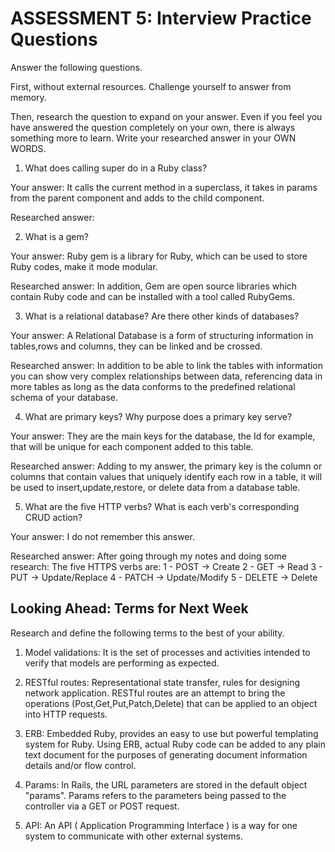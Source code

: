 # ASSESSMENT 5: Interview Practice Questions

Answer the following questions.

First, without external resources. Challenge yourself to answer from memory.

Then, research the question to expand on your answer. Even if you feel you have answered the question completely on your own, there is always something more to learn. Write your researched answer in your OWN WORDS.

1. What does calling super do in a Ruby class?

Your answer: It calls the current method in a superclass, it takes in params from the parent component and adds to the child component.

Researched answer:

2. What is a gem? 

Your answer: Ruby gem is a library for Ruby, which can be used to store Ruby codes, make it mode modular.

Researched answer: In addition, Gem are open source libraries which contain Ruby code and can be installed with a tool called RubyGems.

3. What is a relational database? Are there other kinds of databases?

Your answer: A Relational Database is a form of structuring information in tables,rows and columns, they can be linked and be crossed.

Researched answer: In addition to be able to link the tables with information you can show very complex relationships between data, 
referencing data in more tables as long as the data conforms to the predefined relational schema of your database.

4. What are primary keys? Why purpose does a primary key serve?

Your answer: They are the main keys for the database, the Id for example, that will be unique for each component added to this table.

Researched answer: Adding to my answer, the primary key is the column or columns that contain values that uniquely identify each row in a table,
it will be used to insert,update,restore, or delete data from a database table. 

5. What are the five HTTP verbs? What is each verb's corresponding CRUD action?

Your answer: I do not remember this answer.

Researched answer: After going through my notes and doing some research: The five HTTPS verbs are:
1 - POST -> Create
2 - GET -> Read
3 - PUT -> Update/Replace
4 - PATCH -> Update/Modify
5 - DELETE -> Delete

## Looking Ahead: Terms for Next Week

Research and define the following terms to the best of your ability.

1. Model validations: It is the set of processes and activities intended to verify that models are performing as expected.

2. RESTful routes: Representational state transfer, rules for designing network application. RESTful routes are an attempt to bring the operations (Post,Get,Put,Patch,Delete) that can be applied to an object into HTTP requests.

3. ERB: Embedded Ruby, provides an easy to use but powerful templating system for Ruby. Using ERB, actual Ruby code can be added to any plain text document for the purposes of generating document information details and/or flow control.

4. Params: In Rails, the URL parameters are stored in the default object "params". Params refers to the parameters being passed to the controller via a GET or POST request.

5. API: An API ( Application Programming Interface ) is a way for one system to communicate with other external systems.
